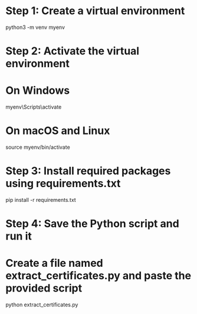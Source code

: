 

# Step 1: Create a virtual environment
python3 -m venv myenv

# Step 2: Activate the virtual environment
# On Windows
myenv\Scripts\activate

# On macOS and Linux
source myenv/bin/activate

# Step 3: Install required packages using requirements.txt
pip install -r requirements.txt

# Step 4: Save the Python script and run it
# Create a file named extract_certificates.py and paste the provided script
python extract_certificates.py

